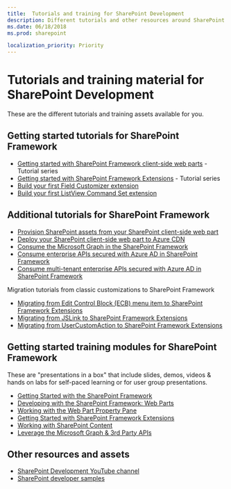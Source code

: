 ```yaml
---
title:  Tutorials and training for SharePoint Development
description: Different tutorials and other resources around SharePoint development.
ms.date: 06/18/2018
ms.prod: sharepoint

localization_priority: Priority
---
```


# Tutorials and training material for SharePoint Development

These are the different tutorials and training assets available for you.

## Getting started tutorials for SharePoint Framework

* [Getting started with SharePoint Framework client-side web parts](https://docs.microsoft.com/sharepoint/dev/spfx/web-parts/get-started/build-a-hello-world-web-part) - Tutorial series
* [Getting started with SharePoint Framework Extensions](https://docs.microsoft.com/sharepoint/dev/spfx/extensions/get-started/build-a-hello-world-extension) - Tutorial series
* [Build your first Field Customizer extension](https://docs.microsoft.com/sharepoint/dev/spfx/extensions/get-started/building-simple-field-customizer)
* [Build your first ListView Command Set extension](https://docs.microsoft.com/sharepoint/dev/spfx/extensions/get-started/building-simple-cmdset-with-dialog-api)

## Additional tutorials for SharePoint Framework

* [Provision SharePoint assets from your SharePoint client-side web part](https://docs.microsoft.com/sharepoint/dev/spfx/web-parts/get-started/provision-sp-assets-from-package)
* [Deploy your SharePoint client-side web part to Azure CDN](https://docs.microsoft.com/sharepoint/dev/spfx/web-parts/get-started/deploy-web-part-to-cdn)
* [Consume the Microsoft Graph in the SharePoint Framework](https://docs.microsoft.com/sharepoint/dev/spfx/use-aad-tutorial)
* [Consume enterprise APIs secured with Azure AD in SharePoint Framework](https://docs.microsoft.com/sharepoint/dev/spfx/use-aadhttpclient-enterpriseapi)
* [Consume multi-tenant enterprise APIs secured with Azure AD in SharePoint Framework](https://docs.microsoft.com/sharepoint/dev/spfx/use-aadhttpclient-enterpriseapi-multitenant)

Migration tutorials from classic customizations to SharePoint Framework

* [Migrating from Edit Control Block (ECB) menu item to SharePoint Framework Extensions](https://docs.microsoft.com/sharepoint/dev/spfx/extensions/guidance/migrate-from-ecb-to-spfx-extensions)
* [Migrating from JSLink to SharePoint Framework Extensions](https://docs.microsoft.com/sharepoint/dev/spfx/extensions/guidance/migrate-from-jslink-to-spfx-extensions)
* [Migrating from UserCustomAction to SharePoint Framework Extensions](https://docs.microsoft.com/sharepoint/dev/spfx/extensions/guidance/migrate-from-usercustomactions-to-spfx-extensions)

## Getting started training modules for SharePoint Framework

These are "presentations in a box" that include slides, demos, videos & hands on labs for self-paced learning or for user group presentations.

* [Getting Started with the SharePoint Framework](https://github.com/SharePoint/sp-dev-training-spfx-getting-started)
* [Developing with the SharePoint Framework: Web Parts](https://github.com/SharePoint/sp-dev-training-spfx-web-parts)
* [Working with the Web Part Property Pane](https://github.com/SharePoint/sp-dev-training-spfx-webpart-proppane)
* [Getting Started with SharePoint Framework Extensions](https://github.com/SharePoint/sp-dev-training-spfx-extensions)
* [Working with SharePoint Content](https://github.com/SharePoint/sp-dev-training-spfx-spcontent)
* [Leverage the Microsoft Graph & 3rd Party APIs](https://github.com/SharePoint/sp-dev-training-spfx-graph-3rdpartyapis)

## Other resources and assets

* [SharePoint Development YouTube channel](http://aka.ms/spdev-videos)
* [SharePoint developer samples](http://aka.ms/spdev-samples)
